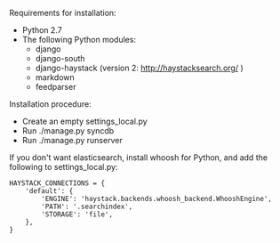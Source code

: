 Requirements for installation:
* Python 2.7
* The following Python modules:
    * django
    * django-south
    * django-haystack (version 2: http://haystacksearch.org/ )
    * markdown
    * feedparser

Installation procedure:
* Create an empty settings_local.py
* Run ./manage.py syncdb
* Run ./manage.py runserver

If you don't want elasticsearch, install whoosh for Python, and add the following to settings_local.py:

    HAYSTACK_CONNECTIONS = {
        'default': {
            'ENGINE': 'haystack.backends.whoosh_backend.WhooshEngine',
            'PATH': '.searchindex',
            'STORAGE': 'file',
        },
    }
